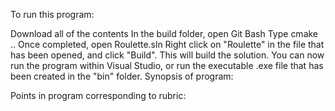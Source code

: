 To run this program:

Download all of the contents
In the build folder, open Git Bash
Type cmake ..
Once completed, open Roulette.sln
Right click on "Roulette" in the file that has been opened, and click "Build". This will build the solution.
You can now run the program within Visual Studio, or run the executable .exe file that has been created in the "bin" folder.
Synopsis of program:

Points in program corresponding to rubric: